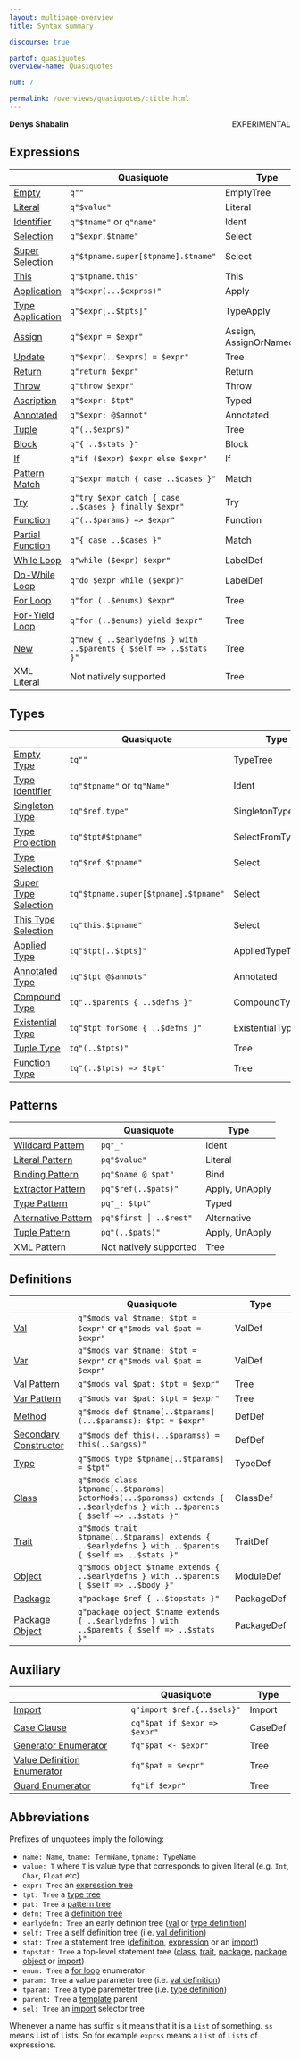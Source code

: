 ```yaml
---
layout: multipage-overview
title: Syntax summary

discourse: true

partof: quasiquotes
overview-name: Quasiquotes

num: 7

permalink: /overviews/quasiquotes/:title.html
---
```

**Denys Shabalin** <span class="tag" style="float: right;">EXPERIMENTAL</span>

## Expressions


                         | Quasiquote                                                       | Type
-------------------------|------------------------------------------------------------------|-------------------------
 [Empty][101]            | `q""`                                                            | EmptyTree
 [Literal][102]          | `q"$value"`                                                      | Literal
 [Identifier][103]       | `q"$tname"` or `q"name"`                                         | Ident
 [Selection][103]        | `q"$expr.$tname"`                                                | Select
 [Super Selection][104]  | `q"$tpname.super[$tpname].$tname"`                               | Select
 [This][104]             | `q"$tpname.this"`                                                | This
 [Application][105]      | `q"$expr(...$exprss)"`                                           | Apply
 [Type Application][105] | `q"$expr[..$tpts]"`                                              | TypeApply
 [Assign][106]           | `q"$expr = $expr"`                                               | Assign, AssignOrNamedArg
 [Update][106]           | `q"$expr(..$exprs) = $expr"`                                     | Tree
 [Return][107]           | `q"return $expr"`                                                | Return
 [Throw][108]            | `q"throw $expr"`                                                 | Throw
 [Ascription][109]       | `q"$expr: $tpt"`                                                 | Typed
 [Annotated][110]        | `q"$expr: @$annot"`                                              | Annotated
 [Tuple][111]            | `q"(..$exprs)"`                                                  | Tree
 [Block][112]            | `q"{ ..$stats }"`                                                | Block
 [If][113]               | `q"if ($expr) $expr else $expr"`                                 | If
 [Pattern Match][114]    | `q"$expr match { case ..$cases }"`                               | Match
 [Try][115]              | `q"try $expr catch { case ..$cases } finally $expr"`             | Try
 [Function][116]         | `q"(..$params) => $expr"`                                        | Function
 [Partial Function][117] | `q"{ case ..$cases }"`                                           | Match
 [While Loop][118]       | `q"while ($expr) $expr"`                                         | LabelDef
 [Do-While Loop][118]    | `q"do $expr while ($expr)"`                                      | LabelDef
 [For Loop][119]         | `q"for (..$enums) $expr"`                                        | Tree
 [For-Yield Loop][119]   | `q"for (..$enums) yield $expr"`                                  | Tree
 [New][120]              | `q"new { ..$earlydefns } with ..$parents { $self => ..$stats }"` | Tree
 XML Literal             | Not natively supported                                           | Tree


[101]: expression-details.html#empty
[102]: expression-details.html#literal
[103]: expression-details.html#identifier-and-selection
[104]: expression-details.html#super-and-this
[105]: expression-details.html#application-and-type-application
[106]: expression-details.html#assign-and-update
[107]: expression-details.html#return
[108]: expression-details.html#throw
[109]: expression-details.html#ascription
[110]: expression-details.html#annotation
[111]: expression-details.html#tuple
[112]: expression-details.html#block
[113]: expression-details.html#if
[114]: expression-details.html#pattern-match
[115]: expression-details.html#try
[116]: expression-details.html#function
[117]: expression-details.html#partial-function
[118]: expression-details.html#while-and-do-while-loops
[119]: expression-details.html#for-and-for-yield-loops
[120]: expression-details.html#new

## Types

                             | Quasiquote                            | Type
-----------------------------|---------------------------------------|---------------------
 [Empty Type][201]           | `tq""`                                | TypeTree
 [Type Identifier][202]      | `tq"$tpname"` or `tq"Name"`           | Ident
 [Singleton Type][203]       | `tq"$ref.type"`                       | SingletonType
 [Type Projection][204]      | `tq"$tpt#$tpname"`                    | SelectFromTypeTree
 [Type Selection][204]       | `tq"$ref.$tpname"`                    | Select
 [Super Type Selection][204] | `tq"$tpname.super[$tpname].$tpname"`  | Select
 [This Type Selection][204]  | `tq"this.$tpname"`                    | Select
 [Applied Type][205]         | `tq"$tpt[..$tpts]"`                   | AppliedTypeTree
 [Annotated Type][206]       | `tq"$tpt @$annots"`                   | Annotated
 [Compound Type][207]        | `tq"..$parents { ..$defns }"`         | CompoundTypeTree
 [Existential Type][208]     | `tq"$tpt forSome { ..$defns }"`       | ExistentialTypeTree
 [Tuple Type][209]           | `tq"(..$tpts)"`                       | Tree
 [Function Type][210]        | `tq"(..$tpts) => $tpt"`               | Tree

[201]: type-details.html#empty-type
[202]: type-details.html#type-identifier
[203]: type-details.html#singleton-type
[204]: type-details.html#type-projection
[205]: type-details.html#applied-type
[206]: type-details.html#annotated-type
[207]: type-details.html#compound-type
[208]: type-details.html#existential-type
[209]: type-details.html#tuple-type
[210]: type-details.html#function-type

## Patterns

                            | Quasiquote             | Type
----------------------------|------------------------|-------------------
 [Wildcard Pattern][301]    | `pq"_"`                | Ident
 [Literal Pattern][302]     | `pq"$value"`           | Literal
 [Binding Pattern][303]     | `pq"$name @ $pat"`     | Bind
 [Extractor Pattern][304]   | `pq"$ref(..$pats)"`    | Apply, UnApply
 [Type Pattern][305]        | `pq"_: $tpt"`          | Typed
 [Alternative Pattern][306] | `pq"$first │ ..$rest"` | Alternative
 [Tuple Pattern][307]       | `pq"(..$pats)"`        | Apply, UnApply
 XML Pattern                | Not natively supported | Tree

[301]: pattern-details.html#wildcard-pattern
[302]: pattern-details.html#literal-pattern
[303]: pattern-details.html#binding-pattern
[304]: pattern-details.html#extractor-pattern
[305]: pattern-details.html#type-pattern
[306]: pattern-details.html#alternative-pattern
[307]: pattern-details.html#tuple-pattern

## Definitions

                              | Quasiquote                                                                                                                  | Type
------------------------------|-----------------------------------------------------------------------------------------------------------------------------|-----------
 [Val][401]                   | `q"$mods val $tname: $tpt = $expr"` or `q"$mods val $pat = $expr"`                                                          | ValDef
 [Var][401]                   | `q"$mods var $tname: $tpt = $expr"` or `q"$mods val $pat = $expr"`                                                          | ValDef
 [Val Pattern][403]           | `q"$mods val $pat: $tpt = $expr"`                                                                                           | Tree
 [Var Pattern][404]           | `q"$mods var $pat: $tpt = $expr"`                                                                                           | Tree
 [Method][403]                | `q"$mods def $tname[..$tparams](...$paramss): $tpt = $expr"`                                                                | DefDef
 [Secondary Constructor][404] | `q"$mods def this(...$paramss) = this(..$argss)"`                                                                           | DefDef
 [Type][405]                  | `q"$mods type $tpname[..$tparams] = $tpt"`                                                                                  | TypeDef
 [Class][406]                 | `q"$mods class $tpname[..$tparams] $ctorMods(...$paramss) extends { ..$earlydefns } with ..$parents { $self => ..$stats }"` | ClassDef
 [Trait][407]                 | `q"$mods trait $tpname[..$tparams] extends { ..$earlydefns } with ..$parents { $self => ..$stats }"`                        | TraitDef
 [Object][408]                | `q"$mods object $tname extends { ..$earlydefns } with ..$parents { $self => ..$body }"`                                     | ModuleDef
 [Package][409]               | `q"package $ref { ..$topstats }"`                                                                                           | PackageDef
 [Package Object][410]        | `q"package object $tname extends { ..$earlydefns } with ..$parents { $self => ..$stats }"`                                  | PackageDef

[401]: definition-details.html#val-and-var-definitions
[402]: definition-details.html#pattern-definitions
[403]: definition-details.html#method-definition
[404]: definition-details.html#secondary-constructor-definition
[405]: definition-details.html#type-definition
[406]: definition-details.html#class-definition
[407]: definition-details.html#trait-definition
[408]: definition-details.html#object-definition
[409]: definition-details.html#package-definition
[410]: definition-details.html#package-object-definition

## Auxiliary

                                    | Quasiquote                  | Type
------------------------------------|-----------------------------|--------
 [Import][501]                      | `q"import $ref.{..$sels}"`  | Import
 [Case Clause][502]                 | `cq"$pat if $expr => $expr"`| CaseDef
 [Generator Enumerator][503]        | `fq"$pat <- $expr"`         | Tree
 [Value Definition Enumerator][503] | `fq"$pat = $expr"`          | Tree
 [Guard Enumerator][503]            | `fq"if $expr"`              | Tree


[501]: expression-details.html#import
[502]: expression-details.html#pattern-match
[503]: expression-details.html#for-and-for-yield-loops

## Abbreviations

Prefixes of unquotees imply the following:

* `name: Name`, `tname: TermName`, `tpname: TypeName`
* `value: T` where `T` is value type that corresponds to given literal (e.g. `Int`, `Char`, `Float` etc)
* `expr: Tree` an [expression tree](#expressions)
* `tpt: Tree` a [type tree](#types)
* `pat: Tree` a [pattern tree](#patterns)
* `defn: Tree` a [definition tree](#definitions)
* `earlydefn: Tree` an early definion tree ([val](definition-details.html#val-and-var-definitions) or [type definition](definition-details.html#type-definition))
* `self: Tree` a self definition tree (i.e. [val definition](definition-details.html#val-and-var-definitions))
* `stat: Tree` a statement tree ([definition](#definitions), [expression](#expressions) or an [import](expression-details.html#import))
* `topstat: Tree` a top-level statement tree ([class](definition-details.html#class-definition), [trait](definition-details.html#trait-definition), [package](definition-details.html#package-definition), [package object](definition-details.html#package-object-definition) or [import](expression-details.html#import))
* `enum: Tree` a [for loop](expression-details.html#for-and-for-yield-loops) enumerator
* `param: Tree` a value parameter tree (i.e. [val definition](definition-details.html#val-and-var-definitions))
* `tparam: Tree` a type paremeter tree (i.e. [type definition](definition-details.html#type-definition))
* `parent: Tree` a [template](definition-details.html#templates) parent
* `sel: Tree` an [import](expression-details.html#import) selector tree

Whenever a name has suffix `s` it means that it is a `List` of something. `ss` means List of Lists. So for example `exprss` means a `List` of `List`s of expressions.
